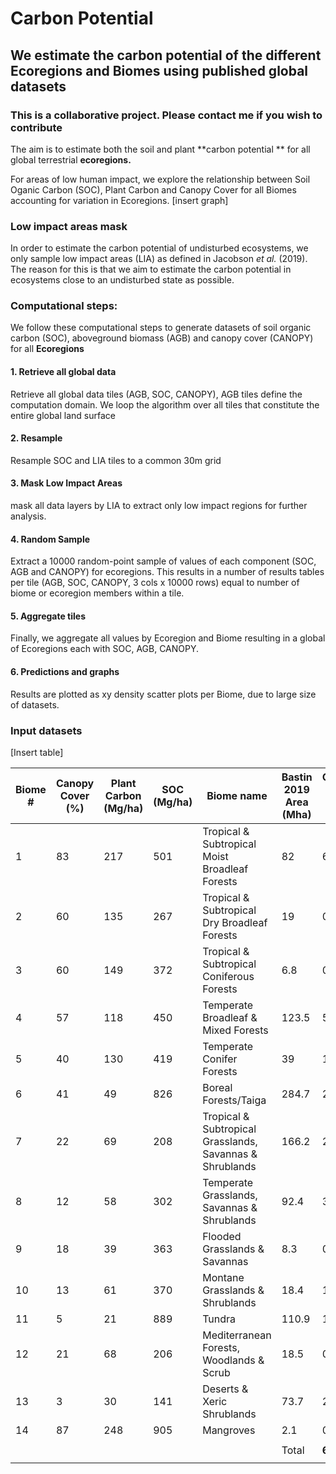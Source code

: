# Carbon Potential
## We estimate the carbon potential of the different Ecoregions and Biomes using published global datasets
### This is a collaborative project. Please contact me if you wish to contribute 
The aim is to estimate both the soil and plant **carbon potential ** for all global terrestrial  **ecoregions.**

For areas of low human impact, we explore the relationship between Soil Oganic Carbon (SOC), Plant Carbon and Canopy Cover for all Biomes accounting for variation in Ecoregions.
[insert graph]

### Low impact areas mask
In order to estimate the carbon potential of undisturbed ecosystems, we only sample low impact areas (LIA) as defined in Jacobson *et al.* (2019). The reason for this is that we aim to estimate the carbon potential in ecosystems close to an undisturbed state as possible. 

### Computational steps:
We follow these computational steps to generate datasets of soil organic carbon (SOC), aboveground biomass (AGB) and canopy cover (CANOPY) for all **Ecoregions**

#### 1. Retrieve all global data
Retrieve all global data tiles (AGB, SOC, CANOPY), AGB tiles define the computation domain. We loop the algorithm over all tiles that constitute the entire global land surface 
#### 2. Resample
Resample SOC and LIA tiles to a common 30m grid 
#### 3. Mask Low Impact Areas
mask all data layers by LIA to extract only low impact regions for further analysis.
#### 4. Random Sample
Extract a 10000 random-point sample of values of each component (SOC, AGB and CANOPY) for ecoregions. This results in a number of results tables per tile (AGB, SOC, CANOPY, 3 cols x 10000 rows) equal to number of biome or ecoregion members within a tile. 
#### 5. Aggregate tiles
Finally, we aggregate all values by Ecoregion and Biome resulting in a global of Ecoregions each with SOC, AGB, CANOPY.
#### 6. Predictions and graphs 
Results are plotted as xy density scatter plots per Biome, due to large size of datasets.


### Input datasets
[Insert table]




Biome # |Canopy Cover (%)|Plant Carbon (Mg/ha)|SOC (Mg/ha)|Biome name| Bastin 2019 Area (Mha)|Current SOC Stock (Gt)|Plant Carbon Potential (Gt)|Soil Carbon Potential (Gt)
---- | -----|------|---|------|-------------------|------|---------|--------
1|83|217|501|Tropical & Subtropical Moist Broadleaf Forests|82|6.3|18|41
2|60|135|267|Tropical & Subtropical Dry Broadleaf Forests|19|0.5|3|5
3|60|149|372|Tropical & Subtropical Coniferous Forests|6.8|0.1|1|3
4|57|118|450|Temperate Broadleaf & Mixed Forests|123.5|5.8|15|56
5|40|130|419|Temperate Conifer Forests|39|1.9|5|16
6|41|49|826|Boreal Forests/Taiga|284.7|23.9|14|235
7|22|69|208|Tropical & Subtropical Grasslands, Savannas & Shrublands|166.2|2.3|11|35
8|12|58|302|Temperate Grasslands, Savannas & Shrublands|92.4|3.7|5|28
9|18|39|363|Flooded Grasslands & Savannas|8.3|0.3|0|3
10|13|61|370|Montane Grasslands & Shrublands|18.4|1.4|1|7
11|5|21|889|Tundra|110.9|16.5|2|99
12|21|68|206|Mediterranean Forests, Woodlands & Scrub|18.5|0.5|1|4
13|3|30|141|Deserts & Xeric Shrublands|73.7|2.1|2|10
14|87|248|905|Mangroves|2.1|0.2|1|2
||||||||
||||||Total|**65.5**|**79**| **544**|
||||||||
